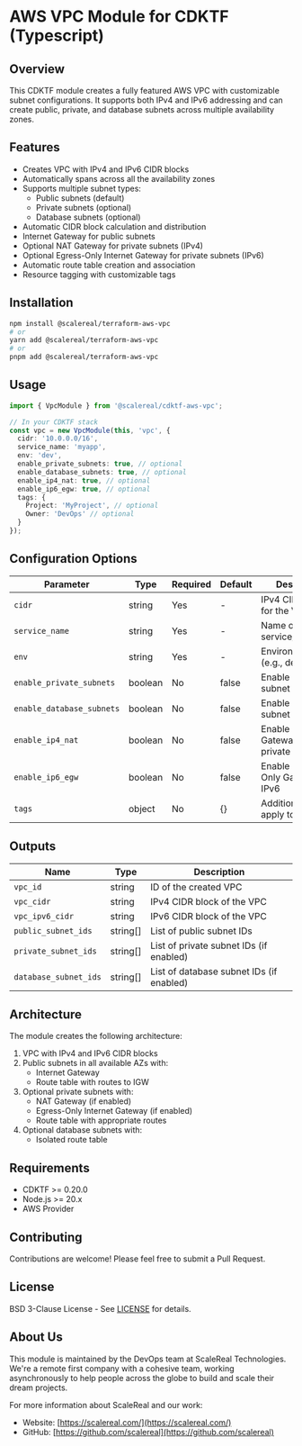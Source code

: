 # AWS VPC Module for CDKTF (Typescript)

## Overview

This CDKTF module creates a fully featured AWS VPC with customizable subnet configurations. It supports both IPv4 and IPv6 addressing and can create public, private, and database subnets across multiple availability zones.

## Features

- Creates VPC with IPv4 and IPv6 CIDR blocks
- Automatically spans across all the availability zones
- Supports multiple subnet types:
  - Public subnets (default)
  - Private subnets (optional)
  - Database subnets (optional)
- Automatic CIDR block calculation and distribution
- Internet Gateway for public subnets
- Optional NAT Gateway for private subnets (IPv4)
- Optional Egress-Only Internet Gateway for private subnets (IPv6)
- Automatic route table creation and association
- Resource tagging with customizable tags

## Installation

```bash
npm install @scalereal/terraform-aws-vpc
# or
yarn add @scalereal/terraform-aws-vpc
# or
pnpm add @scalereal/terraform-aws-vpc
```

## Usage

```typescript
import { VpcModule } from '@scalereal/cdktf-aws-vpc';

// In your CDKTF stack
const vpc = new VpcModule(this, 'vpc', {
  cidr: '10.0.0.0/16',
  service_name: 'myapp',
  env: 'dev',
  enable_private_subnets: true, // optional
  enable_database_subnets: true, // optional
  enable_ip4_nat: true, // optional
  enable_ip6_egw: true, // optional
  tags: {
    Project: 'MyProject', // optional
    Owner: 'DevOps' // optional
  }
});
```

## Configuration Options

| Parameter | Type | Required | Default | Description |
|-----------|------|----------|---------|-------------|
| `cidr` | string | Yes | - | IPv4 CIDR block for the VPC |
| `service_name` | string | Yes | - | Name of the service/application |
| `env` | string | Yes | - | Environment name (e.g., dev, prod) |
| `enable_private_subnets` | boolean | No | false | Enable private subnet creation |
| `enable_database_subnets` | boolean | No | false | Enable database subnet creation |
| `enable_ip4_nat` | boolean | No | false | Enable NAT Gateway for private subnets |
| `enable_ip6_egw` | boolean | No | false | Enable Egress-Only Gateway for IPv6 |
| `tags` | object | No | {} | Additional tags to apply to resources |

## Outputs

| Name | Type | Description |
|------|------|-------------|
| `vpc_id` | string | ID of the created VPC |
| `vpc_cidr` | string | IPv4 CIDR block of the VPC |
| `vpc_ipv6_cidr` | string | IPv6 CIDR block of the VPC |
| `public_subnet_ids` | string[] | List of public subnet IDs |
| `private_subnet_ids` | string[] | List of private subnet IDs (if enabled) |
| `database_subnet_ids` | string[] | List of database subnet IDs (if enabled) |

## Architecture

The module creates the following architecture:

1. VPC with IPv4 and IPv6 CIDR blocks
2. Public subnets in all available AZs with:
   - Internet Gateway
   - Route table with routes to IGW
3. Optional private subnets with:
   - NAT Gateway (if enabled)
   - Egress-Only Internet Gateway (if enabled)
   - Route table with appropriate routes
4. Optional database subnets with:
   - Isolated route table

## Requirements

- CDKTF >= 0.20.0
- Node.js >= 20.x
- AWS Provider

## Contributing

Contributions are welcome! Please feel free to submit a Pull Request.

## License

BSD 3-Clause License - See [LICENSE](LICENSE) for details.

## About Us

This module is maintained by the DevOps team at ScaleReal Technologies. We're a remote first company with a cohesive team, working asynchronously to help people across the globe to build and scale their dream projects.

For more information about ScaleReal and our work:
- Website: [https://scalereal.com/](https://scalereal.com/)
- GitHub: [https://github.com/scalereal](https://github.com/scalereal)
